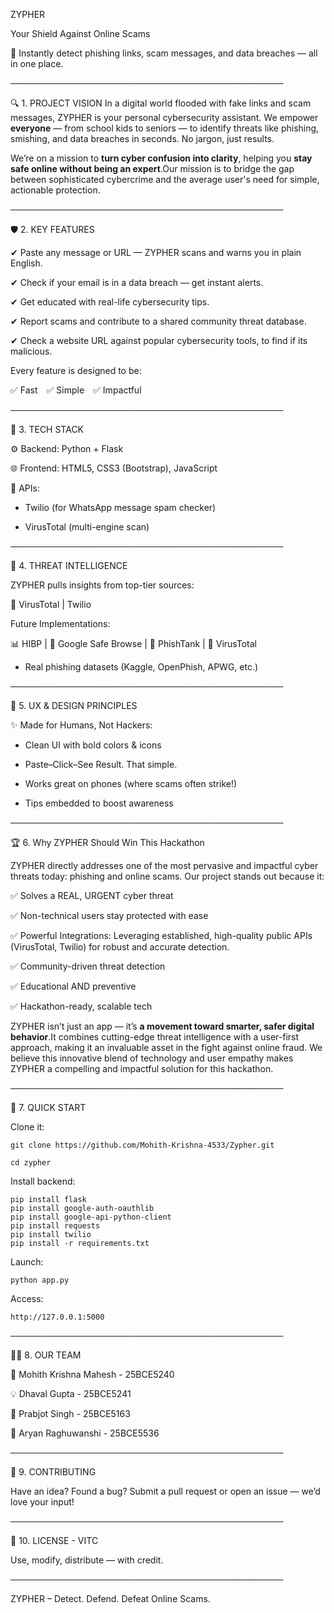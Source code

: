   ZYPHER
  
  Your Shield Against Online Scams

🚨 Instantly detect phishing links, scam messages, and data breaches — all in one place.

────────────────────────────────────────────

🔍 1. PROJECT VISION
In a digital world flooded with fake links and scam messages, ZYPHER is your personal cybersecurity assistant. We empower **everyone** — from school kids to seniors — to identify threats like phishing, smishing, and data breaches in seconds. No jargon, just results.

We’re on a mission to **turn cyber confusion into clarity**, helping you **stay safe online without being an expert**.Our mission is to bridge the gap between sophisticated cybercrime and the average user's need for simple, actionable protection.

────────────────────────────────────────────

🛡 2. KEY FEATURES

✔ Paste any message or URL — ZYPHER scans and warns you in plain English.

✔ Check if your email is in a data breach — get instant alerts.

✔ Get educated with real-life cybersecurity tips.

✔ Report scams and contribute to a shared community threat database.

✔ Check a website URL against popular cybersecurity tools, to find if its malicious.

Every feature is designed to be:

✅ Fast ✅ Simple ✅ Impactful

────────────────────────────────────────────

🧠 3. TECH STACK

⚙ Backend: Python + Flask

🌐 Frontend: HTML5, CSS3 (Bootstrap), JavaScript

🔌 APIs:

- Twilio (for WhatsApp message spam checker)
  
- VirusTotal (multi-engine scan)

────────────────────────────────────────────

🧬 4. THREAT INTELLIGENCE

ZYPHER pulls insights from top-tier sources:

🦠 VirusTotal | Twilio

Future Implementations:

📊 HIBP | 🛑 Google Safe Browse | 🎣 PhishTank | 🦠 VirusTotal
+ Real phishing datasets (Kaggle, OpenPhish, APWG, etc.)

────────────────────────────────────────────

🎯 5. UX & DESIGN PRINCIPLES

✨ Made for Humans, Not Hackers:

- Clean UI with bold colors & icons
  
- Paste–Click–See Result. That simple.
  
- Works great on phones (where scams often strike!)
  
- Tips embedded to boost awareness

────────────────────────────────────────────

🏆 6. Why ZYPHER Should Win This Hackathon

ZYPHER directly addresses one of the most pervasive and impactful cyber threats today: phishing and online scams. Our project stands out because it:

✅ Solves a REAL, URGENT cyber threat

✅ Non-technical users stay protected with ease

✅ Powerful Integrations: Leveraging established, high-quality public APIs (VirusTotal, Twilio) for robust and accurate detection.

✅ Community-driven threat detection

✅ Educational AND preventive

✅ Hackathon-ready, scalable tech

ZYPHER isn’t just an app — it’s **a movement toward smarter, safer digital behavior**.It combines cutting-edge threat intelligence with a user-first approach, making it an invaluable asset in the fight against online fraud. We believe this innovative blend of technology and user empathy makes ZYPHER a compelling and impactful solution for this hackathon.

────────────────────────────────────────────

🚀 7. QUICK START

Clone it:

    git clone https://github.com/Mohith-Krishna-4533/Zypher.git
    
    cd zypher

Install backend:

    pip install flask
    pip install google-auth-oauthlib
    pip install google-api-python-client
    pip install requests
    pip install twilio
    pip install -r requirements.txt

Launch:

    python app.py

Access:

    http://127.0.0.1:5000

────────────────────────────────────────────

👨‍💻 8. OUR TEAM

🧠 Mohith Krishna Mahesh - 25BCE5240 

💡 Dhaval Gupta - 25BCE5241  

🔧 Prabjot Singh - 25BCE5163   

🎯 Aryan Raghuwanshi - 25BCE5536  

────────────────────────────────────────────

🤝 9. CONTRIBUTING

Have an idea? Found a bug? Submit a pull request or open an issue — we’d love your input!

────────────────────────────────────────────

📜 10. LICENSE - VITC

Use, modify, distribute — with credit.

────────────────────────────────────────────

ZYPHER – Detect. Defend. Defeat Online Scams.


